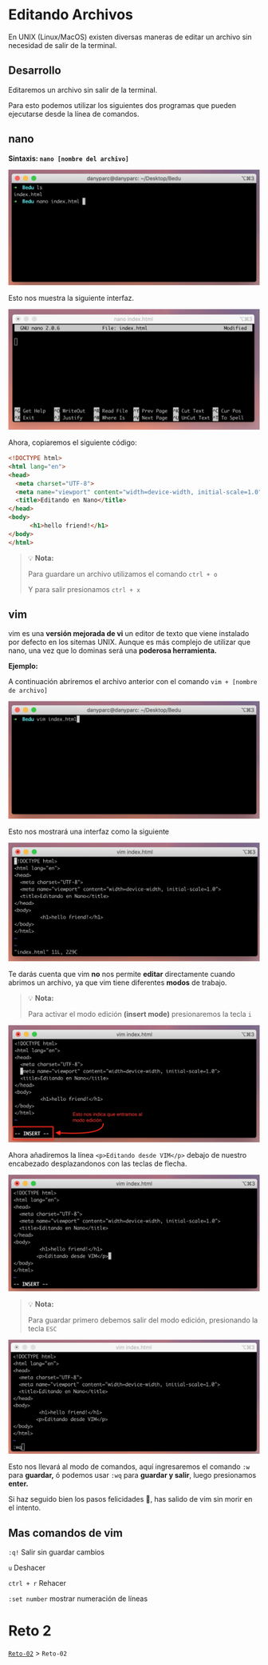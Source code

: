 # Editando Archivos

En UNIX (Linux/MacOS) existen diversas maneras de editar un archivo sin necesidad de salir de la terminal.

## Desarrollo

Editaremos un archivo sin salir de la terminal.

Para esto podemos utilizar los siguientes dos programas que pueden ejecutarse desde la línea de comandos.

## nano

**Sintaxis: `nano [nombre del archivo]`**

![img/Untitled.png](img/Untitled.png)

Esto nos muestra la siguiente interfaz.

![img/Screen_Shot_2020-03-16_at_22.21.11.png](img/Screen_Shot_2020-03-16_at_22.21.11.png)

Ahora, copiaremos el siguiente código:

```html
<!DOCTYPE html>
<html lang="en">
<head>
  <meta charset="UTF-8">
  <meta name="viewport" content="width=device-width, initial-scale=1.0">
  <title>Editando en Nano</title>
</head>
<body>
	  <h1>hello friend!</h1>
</body>
</html>
```

>💡 **Nota:**
>
>Para guardare un archivo utilizamos el comando `ctrl + o`
>
>Y para salir presionamos `ctrl + x`

## vim

vim es una **versión mejorada de vi** un editor de texto que viene instalado por defecto en los sitemas UNIX. Aunque es más complejo de utilizar que nano, una vez que lo dominas será una **poderosa herramienta.**

**Ejemplo:**

A continuación abriremos el archivo anterior con el comando `vim + [nombre de archivo]`

![img/Untitled%201.png](img/Untitled%201.png)

Esto nos mostrará una interfaz como la siguiente

![img/Untitled%202.png](img/Untitled%202.png)

Te darás cuenta que vim **no** nos permite **editar** directamente cuando abrimos un archivo, ya que vim tiene diferentes **modos** de trabajo.

>💡 **Nota:**
>
>Para activar el modo edición **(insert mode)** presionaremos la tecla `i`

![img/Screen_Shot_2020-03-21_at_14.35.53.png](img/Screen_Shot_2020-03-21_at_14.35.53.png)

Ahora añadiremos la línea `<p>Editando desde VIM</p>` debajo de nuestro encabezado desplazandonos con las teclas de flecha.

![img/Untitled%203.png](img/Untitled%203.png)

>💡 **Nota:**
>
>Para guardar primero debemos salir del modo edición, presionando la tecla `ESC`

![img/Screen_Shot_2020-03-21_at_15.37.45.png](img/Screen_Shot_2020-03-21_at_15.37.45.png)

Esto nos llevará al modo de comandos, aquí ingresaremos el comando `:w` para **guardar,** ó podemos usar `:wq` para **guardar y salir**, luego presionamos **enter.**

Si haz seguido bien los pasos felicidades 🎉, has salido de vim sin morir en el intento.

## Mas comandos de vim

`:q!` Salir sin guardar cambios

`u` Deshacer

`ctrl + r` Rehacer

`:set number` mostrar numeración de líneas

# Reto 2

[`Reto-02`](../Reto-02) > `Reto-02`
